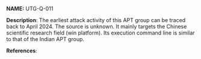 **NAME:**
UTG-Q-011


**Description**:
The earliest attack activity of this APT group can be traced back to April 2024. The source is unknown. It mainly targets the Chinese scientific research field (win platform). Its execution command line is similar to that of the Indian APT group.


**References**:
